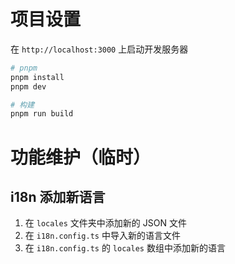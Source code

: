 # 项目设置

在 `http://localhost:3000` 上启动开发服务器

```bash
# pnpm
pnpm install
pnpm dev

# 构建
pnpm run build
```

# 功能维护（临时）

## i18n 添加新语言

1. 在 `locales` 文件夹中添加新的 JSON 文件
2. 在 `i18n.config.ts` 中导入新的语言文件
3. 在 `i18n.config.ts` 的 `locales` 数组中添加新的语言
